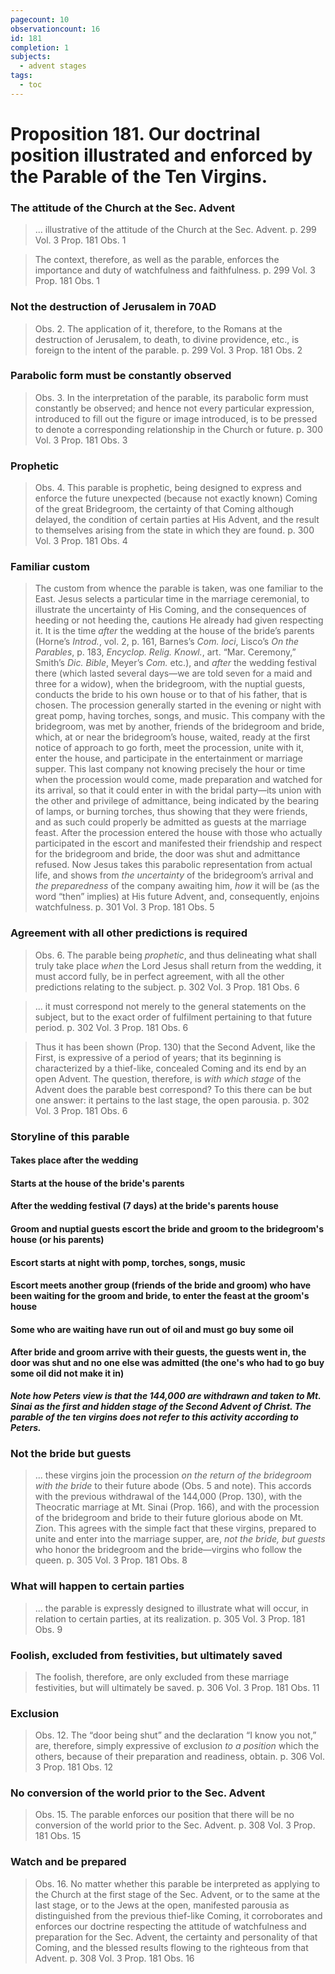 ```yaml
---
pagecount: 10
observationcount: 16
id: 181
completion: 1
subjects:
  - advent stages
tags:
  - toc
---
```

# Proposition 181. Our doctrinal position illustrated and enforced by the Parable of the Ten Virgins.
### The attitude of the Church at the Sec. Advent
>... illustrative of the attitude of the Church at the Sec. Advent.
>p. 299 Vol. 3 Prop. 181 Obs. 1

>The context, therefore, as well as the parable, enforces the importance and duty of watchfulness and faithfulness.
>p. 299 Vol. 3 Prop. 181 Obs. 1
### Not the destruction of Jerusalem in 70AD
>Obs. 2. The application of it, therefore, to the Romans at the destruction of Jerusalem, to death, to divine providence, etc., is foreign to the intent of the parable.
>p. 299 Vol. 3 Prop. 181 Obs. 2
### Parabolic form must be constantly observed
>Obs. 3. In the interpretation of the parable, its parabolic form must constantly be observed; and hence not every particular expression, introduced to fill out the figure or image introduced, is to be pressed to denote a corresponding relationship in the Church or future.
>p. 300 Vol. 3 Prop. 181 Obs. 3
### Prophetic
>Obs. 4. This parable is prophetic, being designed to express and enforce the future unexpected (because not exactly known) Coming of the great Bridegroom, the certainty of that Coming although delayed, the condition of certain parties at His Advent, and the result to themselves arising from the state in which they are found.
>p. 300 Vol. 3 Prop. 181 Obs. 4
### Familiar custom
>The custom from whence the parable is taken, was one familiar to the East. Jesus selects a particular time in the marriage ceremonial, to illustrate the uncertainty of His Coming, and the consequences of heeding or not heeding the, cautions He already had given respecting it. It is the time *after* the wedding at the house of the bride’s parents (Horne’s *Introd.*, vol. 2, p. 161, Barnes’s *Com. loci*, Lisco’s *On the Parables*, p. 183, *Encyclop. Relig. Knowl.*, art. “Mar. Ceremony,” Smith’s *Dic. Bible*, Meyer’s *Com.* etc.), and *after* the wedding festival there (which lasted several days—we are told seven for a maid and three for a widow), when the bridegroom, with the nuptial guests, conducts the bride to his own house or to that of his father, that is chosen. The procession generally started in the evening or night with great pomp, having torches, songs, and music. This company with the bridegroom, was met by another, friends of the bridegroom and bride, which, at or near the bridegroom’s house, waited, ready at the first notice of approach to go forth, meet the procession, unite with it, enter the house, and participate in the entertainment or marriage supper. This last company not knowing precisely the hour or time when the procession would come, made preparation and watched for its arrival, so that it could enter in with the bridal party—its union with the other and privilege of admittance, being indicated by the bearing of lamps, or burning torches, thus showing that they were friends, and as such could properly be admitted as guests at the marriage feast. After the procession entered the house with those who actually participated in the escort and manifested their friendship and respect for the bridegroom and bride, the door was shut and admittance refused. Now Jesus takes this parabolic representation from actual life, and shows from *the uncertainty* of the bridegroom’s arrival and *the preparedness* of the company awaiting him, *how* it will be (as the word “then” implies) at His future Advent, and, consequently, enjoins watchfulness.
>p. 301 Vol. 3 Prop. 181 Obs. 5
### Agreement with all other predictions is required
>Obs. 6. The parable being *prophetic*, and thus delineating what shall truly take place *when* the Lord Jesus shall return from the wedding, it must accord fully, be in perfect agreement, with all the other predictions relating to the subject.
>p. 302 Vol. 3 Prop. 181 Obs. 6

>... it must correspond not merely to the general statements on the subject, but to the exact order of fulfilment pertaining to that future period.
>p. 302 Vol. 3 Prop. 181 Obs. 6

>Thus it has been shown (Prop. 130) that the Second Advent, like the First, is expressive of a period of years; that its beginning is characterized by a thief-like, concealed Coming and its end by an open Advent. The question, therefore, is *with which stage* of the Advent does the parable best correspond? To this there can be but one answer: it pertains to the last stage, the open parousia.
>p. 302 Vol. 3 Prop. 181 Obs. 6

### Storyline of this parable
#### Takes place after the wedding
#### Starts at the house of the bride's parents
#### After the wedding festival (7 days) at the bride's parents house
#### Groom and nuptial guests escort the bride and groom to the bridegroom's house (or his parents)
#### Escort starts at night with pomp, torches, songs, music
#### Escort meets another group (friends of the bride and groom) who have been waiting for the groom and bride, to enter the feast at the groom's house
#### Some who are waiting have run out of oil and must go buy some oil
#### After bride and groom arrive with their guests, the guests went in, the door was shut and no one else was admitted (the one's who had to go buy some oil did not make it in)

***Note how Peters view is that the 144,000 are withdrawn and taken to Mt. Sinai as the first and hidden stage of the Second Advent of Christ.  The parable of the ten virgins does not refer to this activity according to Peters.***
### Not the bride but guests
>... these virgins join the procession *on the return of the bridegroom with the bride* to their future abode (Obs. 5 and note). This accords with the previous withdrawal of the 144,000 (Prop. 130), with the Theocratic marriage at Mt. Sinai (Prop. 166), and with the procession of the bridegroom and bride to their future glorious abode on Mt. Zion. This agrees with the simple fact that these virgins, prepared to unite and enter into the marriage supper, are, *not the bride, but guests* who honor the bridegroom and the bride—virgins who follow the queen.
>p. 305 Vol. 3 Prop. 181 Obs. 8
### What will happen to certain parties
>... the parable is expressly designed to illustrate what will occur, in relation to certain parties, at its realization.
>p. 305 Vol. 3 Prop. 181 Obs. 9
### Foolish, excluded from festivities, but ultimately saved
>The foolish, therefore, are only excluded from these marriage festivities, but will ultimately be saved.
>p. 306 Vol. 3 Prop. 181 Obs. 11
### Exclusion
>Obs. 12. The “door being shut” and the declaration “I know you not,” are, therefore, simply expressive of exclusion *to a position* which the others, because of their preparation and readiness, obtain.
>p. 306 Vol. 3 Prop. 181 Obs. 12
### No conversion of the world prior to the Sec. Advent
>Obs. 15. The parable enforces our position that there will be no conversion of the world prior to the Sec. Advent.
>p. 308 Vol. 3 Prop. 181 Obs. 15
### Watch and be prepared
>Obs. 16. No matter whether this parable be interpreted as applying to the Church at the first stage of the Sec. Advent, or to the same at the last stage, or to the Jews at the open, manifested parousia as distinguished from the previous thief-like Coming, it corroborates and enforces our doctrine respecting the attitude of watchfulness and preparation for the Sec. Advent, the certainty and personality of that Coming, and the blessed results flowing to the righteous from that Advent.
>p. 308 Vol. 3 Prop. 181 Obs. 16

